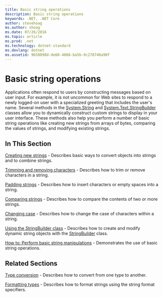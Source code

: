 ```yaml
---
title: Basic string operations
description: Basic string operations
keywords: .NET, .NET Core
author: stevehoag
ms.author: shoag
ms.date: 07/26/2016
ms.topic: article
ms.prod: .net
ms.technology: dotnet-standard
ms.devlang: dotnet
ms.assetid: 9658098d-de60-4868-ba5b-0c278748a90f
---
```


# Basic string operations

Applications often respond to users by constructing messages based on user input. For example, it is not uncommon for Web sites to respond to a newly logged-on user with a specialized greeting that includes the user's name. Several methods in the [System.String](xref:System.String) and [System.Text.StringBuilder](xref:System.Text.StringBuilder) classes allow you to dynamically construct custom strings to display in your user interface. These methods also help you perform a number of basic string operations like creating new strings from arrays of bytes, comparing the values of strings, and modifying existing strings.

## In This Section

[Creating new strings](creating-new.md) - Describes basic ways to convert objects into strings and to combine strings.

[Trimming and removing characters](trimming.md) - Describes how to trim or remove characters in a string. 

[Padding strings](padding.md) - Describes how to insert characters or empty spaces into a string.

[Comparing strings](comparing.md) - Describes how to compare the contents of two or more strings.

[Changing case](changing-case.md) - Describes how to change the case of characters within a string.

[Using the StringBuilder class](stringbuilder.md) - Describes how to create and modify dynamic string objects with the [StringBuilder](xref:System.Text.StringBuilder) class.

[How to: Perform basic string manipulations](basic-manipulations.md) - Demonstrates the use of basic string operations.

## Related Sections

[Type conversion](type-conversion.md) - Describes how to convert from one type to another.

[Formatting types](formatting-types.md) - Describes how to format strings using the string format specifiers.


